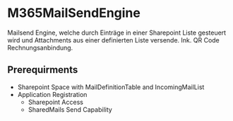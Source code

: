 # M365MailSendEngine
Mailsend Engine, welche durch Einträge in einer Sharepoint Liste gesteuert wird und Attachments aus einer definierten Liste versende. Ink. QR Code Rechnungsanbindung.

## Prerequirments
- Sharepoint Space with MailDefinitionTable and IncomingMailList
- Application Registration
    - Sharepoint Access
    - SharedMails Send Capability

